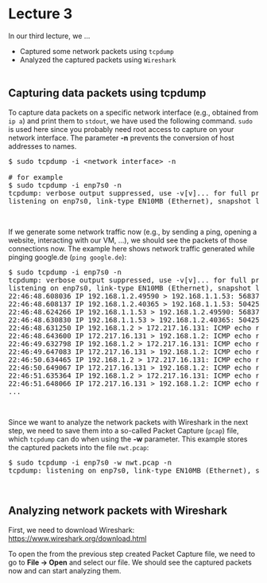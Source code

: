 # Lecture 3

In our third lecture, we ...
* Captured some network packets using <code>tcpdump</code>
* Analyzed the captured packets using <code>Wireshark</code>
<br><br>


## Capturing data packets using tcpdump

To capture data packets on a specific network interface (e.g., obtained from <code>ip a</code>) and print them to <code>stdout</code>, we have used the following command. <code>sudo</code> is used here since you probably need root access to capture on your network interface. The parameter **-n** prevents the conversion of host addresses to names.
<pre>
$ sudo tcpdump -i &lt;network interface&gt; -n

# for example
$ sudo tcpdump -i enp7s0 -n
tcpdump: verbose output suppressed, use -v[v]... for full protocol decode
listening on enp7s0, link-type EN10MB (Ethernet), snapshot length 262144 bytes
</pre>
<br>

If we generate some network traffic now (e.g., by sending a ping, opening a website, interacting with our VM, ...), we should see the packets of those connections now. The example here shows network traffic generated while pinging google.de (<code>ping google.de</code>):
<pre>
$ sudo tcpdump -i enp7s0 -n
tcpdump: verbose output suppressed, use -v[v]... for full protocol decode
listening on enp7s0, link-type EN10MB (Ethernet), snapshot length 262144 bytes
22:46:48.608036 IP 192.168.1.2.49590 > 192.168.1.1.53: 56837+ [1au] A? google.de. (38)
22:46:48.608137 IP 192.168.1.2.40365 > 192.168.1.1.53: 50425+ [1au] AAAA? google.de. (38)
22:46:48.624266 IP 192.168.1.1.53 > 192.168.1.2.49590: 56837 1/0/1 A 172.217.16.131 (54)
22:46:48.630830 IP 192.168.1.1.53 > 192.168.1.2.40365: 50425 1/0/1 AAAA 2a00:1450:4001:808::2003 (66)
22:46:48.631250 IP 192.168.1.2 > 172.217.16.131: ICMP echo request, id 17151, seq 1, length 64
22:46:48.643600 IP 172.217.16.131 > 192.168.1.2: ICMP echo reply, id 17151, seq 1, length 64
22:46:49.632798 IP 192.168.1.2 > 172.217.16.131: ICMP echo request, id 17151, seq 2, length 64
22:46:49.647083 IP 172.217.16.131 > 192.168.1.2: ICMP echo reply, id 17151, seq 2, length 64
22:46:50.634465 IP 192.168.1.2 > 172.217.16.131: ICMP echo request, id 17151, seq 3, length 64
22:46:50.649067 IP 172.217.16.131 > 192.168.1.2: ICMP echo reply, id 17151, seq 3, length 64
22:46:51.635364 IP 192.168.1.2 > 172.217.16.131: ICMP echo request, id 17151, seq 4, length 64
22:46:51.648066 IP 172.217.16.131 > 192.168.1.2: ICMP echo reply, id 17151, seq 4, length 64
...
</pre>
<br>

Since we want to analyze the network packets with Wireshark in the next step, we need to save them into a so-called Packet Capture (<code>pcap</code>) file, which <code>tcpdump</code> can do when using the **-w** parameter. This example stores the captured packets into the file <code>nwt.pcap</code>:
<pre>
$ sudo tcpdump -i enp7s0 -w nwt.pcap -n
tcpdump: listening on enp7s0, link-type EN10MB (Ethernet), snapshot length 262144 bytes
</pre>
<br>


## Analyzing network packets with Wireshark

First, we need to download Wireshark: https://www.wireshark.org/download.html

To open the from the previous step created Packet Capture file, we need to go to **File -> Open** and select our file. We should see the captured packets now and can start analyzing them.
